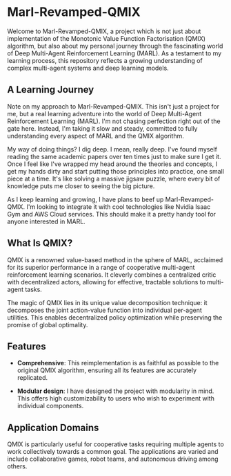 # Marl-Revamped-QMIX

Welcome to Marl-Revamped-QMIX, a project which is not just about implementation of the Monotonic Value Function Factorisation (QMIX) algorithm, but also about my personal journey through the fascinating world of Deep Multi-Agent Reinforcement Learning (MARL). As a testament to my learning process, this repository reflects a growing understanding of complex multi-agent systems and deep learning models.

## A Learning Journey

Note on my approach to Marl-Revamped-QMIX. This isn't just a project for me, but a real learning adventure into the world of Deep Multi-Agent Reinforcement Learning (MARL). I'm not chasing perfection right out of the gate here. Instead, I'm taking it slow and steady, committed to fully understanding every aspect of MARL and the QMIX algorithm.

My way of doing things? I dig deep. I mean, really deep. I've found myself reading the same academic papers over ten times just to make sure I get it. Once I feel like I've wrapped my head around the theories and concepts, I get my hands dirty and start putting those principles into practice, one small piece at a time. It's like solving a massive jigsaw puzzle, where every bit of knowledge puts me closer to seeing the big picture.

As I keep learning and growing, I have plans to beef up Marl-Revamped-QMIX. I'm looking to integrate it with cool technologies like Nvidia Isaac Gym and AWS Cloud services. This should make it a pretty handy tool for anyone interested in MARL.

## What Is QMIX?

QMIX is a renowned value-based method in the sphere of MARL, acclaimed for its superior performance in a range of cooperative multi-agent reinforcement learning scenarios. It cleverly combines a centralized critic with decentralized actors, allowing for effective, tractable solutions to multi-agent tasks.

The magic of QMIX lies in its unique value decomposition technique: it decomposes the joint action-value function into individual per-agent utilities. This enables decentralized policy optimization while preserving the promise of global optimality.

## Features

- **Comprehensive**: This reimplementation is as faithful as possible to the original QMIX algorithm, ensuring all its features are accurately replicated.

- **Modular design**: I have designed the project with modularity in mind. This offers high customizability to users who wish to experiment with individual components.

## Application Domains

QMIX is particularly useful for cooperative tasks requiring multiple agents to work collectively towards a common goal. The applications are varied and include collaborative games, robot teams, and autonomous driving among others.
